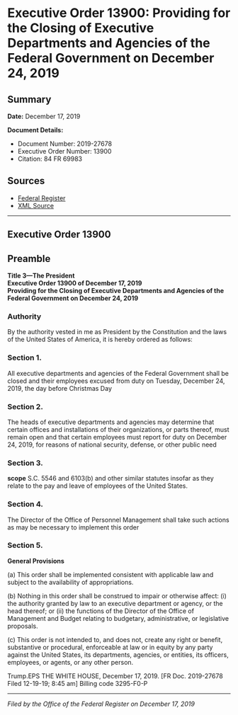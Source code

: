 # Executive Order 13900: Providing for the Closing of Executive Departments and Agencies of the Federal Government on December 24, 2019

## Summary

**Date:** December 17, 2019

**Document Details:**
- Document Number: 2019-27678
- Executive Order Number: 13900
- Citation: 84 FR 69983

## Sources
- [Federal Register](https://www.federalregister.gov/documents/2019/12/20/2019-27678/providing-for-the-closing-of-executive-departments-and-agencies-of-the-federal-government-on)
- [XML Source](https://www.federalregister.gov/documents/full_text/xml/2019/12/20/2019-27678.xml)

---

## Executive Order 13900

## Preamble

**Title 3—The President**  
**Executive Order 13900 of December 17, 2019**  
**Providing for the Closing of Executive Departments and Agencies of the Federal Government on December 24, 2019**

### Authority

By the authority vested in me as President by the Constitution and the laws of the United States of America, it is hereby ordered as follows:
### Section 1.

All executive departments and agencies of the Federal Government shall be closed and their employees excused from duty on Tuesday, December 24, 2019, the day before Christmas Day
### Section 2.

The heads of executive departments and agencies may determine that certain offices and installations of their organizations, or parts thereof, must remain open and that certain employees must report for duty on December 24, 2019, for reasons of national security, defense, or other public need
### Section 3.

**scope**
S.C. 5546 and 6103(b) and other similar statutes insofar as they relate to the pay and leave of employees of the United States.
### Section 4.

The Director of the Office of Personnel Management shall take such actions as may be necessary to implement this order
### Section 5.

**General Provisions**

(a) This order shall be implemented consistent with applicable law and subject to the availability of appropriations.

(b) Nothing in this order shall be construed to impair or otherwise affect:
    (i) the authority granted by law to an executive department or agency, or the head thereof; or
    (ii) the functions of the Director of the Office of Management and Budget relating to budgetary, administrative, or legislative proposals.

(c) This order is not intended to, and does not, create any right or benefit, substantive or procedural, enforceable at law or in equity by any party against the United States, its departments, agencies, or entities, its officers, employees, or agents, or any other person.

Trump.EPS
THE WHITE HOUSE,
December 17, 2019.
[FR Doc. 2019-27678 
Filed 12-19-19; 8:45 am]
Billing code 3295-F0-P

---

*Filed by the Office of the Federal Register on December 17, 2019*
